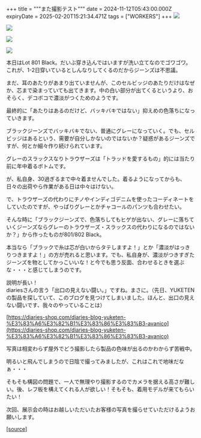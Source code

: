 +++
title = """また撮影テスト"""
date = 2024-11-12T05:43:00.000Z
expiryDate = 2025-02-20T15:21:34.471Z
tags = ["WORKERS"]
+++
[![](https://blogger.googleusercontent.com/img/b/R29vZ2xl/AVvXsEhnKucvkHghn2jNET0jIxhklPNX_cDbAzRuwPQfeYJ9jvLT7yYEDrgLncDZtqwuUmlETYHRNcSEeB75GIFTBnfRyBbLeUZJoPqVqUfoUVFi2ndYvK9NYaoHciF2G4KdA78FmiE8WqhmURQAe6F1ixetXBCgXeezhqmI-YXpZdJpHm-zXuP35DKdFSVrMOk/w456-h640/DSC_4905.jpg)](https://blogger.googleusercontent.com/img/b/R29vZ2xl/AVvXsEhnKucvkHghn2jNET0jIxhklPNX_cDbAzRuwPQfeYJ9jvLT7yYEDrgLncDZtqwuUmlETYHRNcSEeB75GIFTBnfRyBbLeUZJoPqVqUfoUVFi2ndYvK9NYaoHciF2G4KdA78FmiE8WqhmURQAe6F1ixetXBCgXeezhqmI-YXpZdJpHm-zXuP35DKdFSVrMOk/s2000/DSC_4905.jpg)

  

[![](https://blogger.googleusercontent.com/img/b/R29vZ2xl/AVvXsEhoIzPs-tz0oO8295Go-Dot5U-3WL-fhJXFbUvUk5lsn-kThfZaJOv8PoSemXleT_VVrPAeAb7fXsUkJr9jyCCzOIwiEFBGDrYcISfsMcT5pA74q0ceyUZQXnbOgMMsT5Xa5jBEBTC15l6jkgkUey0yP9w6qUh-QkNBV9A2roySSSkbmsgfFoo25ma50Zc/w456-h640/DSC_4902.jpg)](https://blogger.googleusercontent.com/img/b/R29vZ2xl/AVvXsEhoIzPs-tz0oO8295Go-Dot5U-3WL-fhJXFbUvUk5lsn-kThfZaJOv8PoSemXleT_VVrPAeAb7fXsUkJr9jyCCzOIwiEFBGDrYcISfsMcT5pA74q0ceyUZQXnbOgMMsT5Xa5jBEBTC15l6jkgkUey0yP9w6qUh-QkNBV9A2roySSSkbmsgfFoo25ma50Zc/s2000/DSC_4902.jpg)

  

[![](https://blogger.googleusercontent.com/img/b/R29vZ2xl/AVvXsEhmHDxPvlQwyh-lJyrATTQM9eRFBuszM06it0pCM6dGitYUwcsJuUxaBatQinlVN25x9jt-as2siiDEUHN-7SdiuduTK4eTUEfvI5mS1i9zYEe5Xex6jNhhsKAxRcnNOHDIhk1Ngdagb3o_o2zO2nv7QU30PLQfJCbbdhvY66wIB7XAJd1mpvRMDA8eUPM/w456-h640/DSC_4899.jpg)](https://blogger.googleusercontent.com/img/b/R29vZ2xl/AVvXsEhmHDxPvlQwyh-lJyrATTQM9eRFBuszM06it0pCM6dGitYUwcsJuUxaBatQinlVN25x9jt-as2siiDEUHN-7SdiuduTK4eTUEfvI5mS1i9zYEe5Xex6jNhhsKAxRcnNOHDIhk1Ngdagb3o_o2zO2nv7QU30PLQfJCbbdhvY66wIB7XAJd1mpvRMDA8eUPM/s2000/DSC_4899.jpg)

  

[![](https://blogger.googleusercontent.com/img/b/R29vZ2xl/AVvXsEiLn53wjDEnqUPFk1ZE6r8SPKGhwDXcYO3lcfuI1pgvQindX1Cyajbc3pmDWSAvXemBO9aS-WGbVS8UlHLABVhMw0sw8Rsd9ffFP2CGhMpIdufdShpjEVcmgWwSeKD_jFAdlNuPDhzlKqU6jYQ_Gqu53iC0DAze1ic2YbZpurtojakpKErwILuYLjLkR0I/w458-h640/DSC_4897.jpg)](https://blogger.googleusercontent.com/img/b/R29vZ2xl/AVvXsEiLn53wjDEnqUPFk1ZE6r8SPKGhwDXcYO3lcfuI1pgvQindX1Cyajbc3pmDWSAvXemBO9aS-WGbVS8UlHLABVhMw0sw8Rsd9ffFP2CGhMpIdufdShpjEVcmgWwSeKD_jFAdlNuPDhzlKqU6jYQ_Gqu53iC0DAze1ic2YbZpurtojakpKErwILuYLjLkR0I/s2000/DSC_4897.jpg)

  

本日はLot 801 Black。だいぶ穿き込んではいますが洗い立てなのでゴワゴワ。これが、1-2日穿いているとしんなりしてくるのだからジーンズは不思議。

まだ、耳のあたりがあまり出ていませんが、このセルビッジのあたりだけはなぜか、芯まで染まっていても出てきます。中の白い部分が出てくるというより、おそらく、デコボコで濃淡がつくためのようです。

最終的に「あたりはあるのだけど、バッキバキではない」抑えめの色落ちになっていきます。

ブラックジーンズでバッキバキでない、普通にグレーになっていく。でも、セルビッジはあるという、需要が自分しかないのではないか？疑惑があるジーンズですが、何とか細々作り続けられています。

  

グレーのスラックスなりトラウザーズは「トラッドを愛するもの」的には当たり前に年中着るボトムです。

が、私自身、30過ぎるまで中々着ませんでした。着るようになってからも、日々の出荷やら作業がある日は中々はけない。

で、トラウザーズの代わりにチノやインディゴデニムを使ったコーディネートをしていたのですが、やっぱりグレーとかチャコールのパンツも合わせたい。

そんな時に「ブラックジーンズで、色落ちしてもヒゲが出ない、グレーに落ちていくジーンズならグレーのトラウザーズ・スラックスの代わりになるのではないか？」から作ったものが801/802 Black。

  

本当なら「ブラックで糸は芯が白いからタテしますよ！」とか「濃淡がはっきりつきますよ！」の方が売れると思います。でも、私自身が、濃淡がつきすぎたジーンズを物としてかっこいいな！と今でも思う反面、合わせるときを選ぶな・・・と感じてしまうのです。

説明が長い！  
diariesさんの言う「出口の見えない闘い。」ですね。まさに。（先日、YUKETENの製品を探していて、このブログを見つけてしまいました。ほんと、出口の見えない闘いです、我々のやっていることは）

[https://diaries-shop.com/diaries-blog-yuketen-%E3%83%A6%E3%82%B1%E3%83%86%E3%83%B3-avanico](https://diaries-shop.com/diaries-blog-yuketen-%E3%83%A6%E3%82%B1%E3%83%86%E3%83%B3-avanico)

  

写真は相変わらず屋外でどう撮影したら製品の色味が出るのかわからず苦戦中。

明るいと飛んでしまうので日陰で撮ってみましたが、これはこれで地味だなぁ・・・

そもそも構図の問題で、一人で無理やり撮影するのでカメラを据える高さが難しい。後、レフ板を構えてくれる人が欲しい！そもそも、着用モデルが来てもらいたい！

次回、展示会の時はお越しいただいたお客様の写真を撮らせていただけるようお願いします。

[[source]](http://eworkers.blogspot.com/2024/11/blog-post_12.html)
